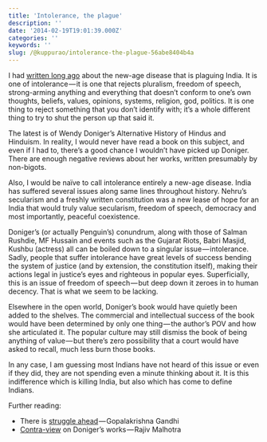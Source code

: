 ```yaml
---
title: 'Intolerance, the plague'
description: ''
date: '2014-02-19T19:01:39.000Z'
categories: ''
keywords: ''
slug: /@kuppurao/intolerance-the-plague-56abe8404b4a
---
```


I had [written long ago](http://kuppurao.com/2012/06/18/isms/ "Isms") about the new-age disease that is plaguing India. It is one of intolerance — it is one that rejects pluralism, freedom of speech, strong-arming anything and everything that doesn’t conform to one’s own thoughts, beliefs, values, opinions, systems, religion, god, politics. It is one thing to reject something that you don’t identify with; it’s a whole different thing to try to shut the person up that said it.

The latest is of Wendy Doniger’s Alternative History of Hindus and Hinduism. In reality, I would never have read a book on this subject, and even if I had to, there’s a good chance I wouldn’t have picked up Doniger. There are enough negative reviews about her works, written presumably by non-bigots.

Also, I would be naïve to call intolerance entirely a new-age disease. India has suffered several issues along same lines throughout history. Nehru’s secularism and a freshly written constitution was a new lease of hope for an India that would truly value secularism, freedom of speech, democracy and most importantly, peaceful coexistence.

Doniger’s (or actually Penguin’s) conundrum, along with those of Salman Rushdie, MF Hussain and events such as the Gujarat Riots, Babri Masjid, Kushbu (actress) all can be boiled down to a singular issue — intolerance. Sadly, people that suffer intolerance have great levels of success bending the system of justice (and by extension, the constitution itself), making their actions legal in justice’s eyes and righteous in popular eyes. Superficially, this is an issue of freedom of speech — but deep down it zeroes in to human decency. That is what we seem to be lacking.

Elsewhere in the open world, Doniger’s book would have quietly been added to the shelves. The commercial and intellectual success of the book would have been determined by only one thing — the author’s POV and how she articulated it. The popular culture may still dismiss the book of being anything of value — but there’s zero possibility that a court would have asked to recall, much less burn those books.

In any case, I am guessing most Indians have not heard of this issue or even if they did, they are not spending even a minute thinking about it. It is this indifference which is killing India, but also which has come to define Indians.

Further reading:

*   There is [struggle ahead](http://www.telegraphindia.com/1140219/jsp/opinion/story_17951846.jsp#.UwT2h3nx5ja) — Gopalakrishna Gandhi
*   [Contra-view](http://creative.sulekha.com/risa-lila-1-wendy-s-child-syndrome_103338_blog) on Doniger’s works — Rajiv Malhotra